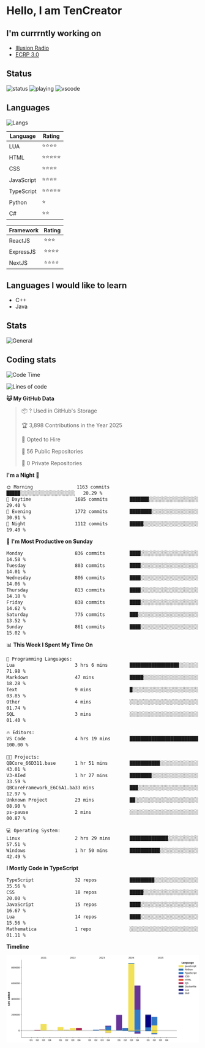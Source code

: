 # Hello, I am TenCreator

## I'm currrntly working on
- [Illusion Radio](https://illusionradio.co.uk/)
- [ECRP 3.0](http://github.com/Emerald-Coast-Roleplay/)

## Status
![status](https://api.statusbadges.me/badge/status/518334475038359555?simple=true&style=for-the-badge)
![playing](https://api.statusbadges.me/badge/playing/518334475038359555?style=for-the-badge)
![vscode](https://api.statusbadges.me/badge/vscode/518334475038359555?style=for-the-badge)

## Languages
![Langs](https://github-readme-stats.vercel.app/api/top-langs/?username=tencreator&layout=compact&theme=radical)


|Language|Rating|
|--------|------|
|LUA|⭐️⭐️⭐️⭐️|
|HTML|⭐️⭐️⭐️⭐️⭐️|
|CSS|⭐️⭐️⭐️⭐️|
|JavaScript|⭐️⭐️⭐️⭐️|
|TypeScript|⭐️⭐️⭐️⭐️⭐️|
|Python|⭐️|
|C#|⭐️⭐️ |

|Framework|Rating|
|--------|------|
|ReactJS|⭐️⭐️⭐|
|ExpressJS|⭐️⭐️⭐️⭐️|
|NextJS|⭐️⭐️⭐⭐️|

## Languages I would like to learn
- C++
- Java

## Stats
![General](https://github-readme-stats.vercel.app/api?username=tencreator&show_icons=true&theme=radical)

## Coding stats

<!--START_SECTION:waka-->
![Code Time](http://img.shields.io/badge/Code%20Time-629%20hrs%2027%20mins-blue)

![Lines of code](https://img.shields.io/badge/From%20Hello%20World%20I%27ve%20Written-2.3%20million%20lines%20of%20code-blue)

**🐱 My GitHub Data** 

> 📦 ? Used in GitHub's Storage 
 > 
> 🏆 3,898 Contributions in the Year 2025
 > 
> 💼 Opted to Hire
 > 
> 📜 56 Public Repositories 
 > 
> 🔑 0 Private Repositories 
 > 
**I'm a Night 🦉** 

```text
🌞 Morning                1163 commits        █████░░░░░░░░░░░░░░░░░░░░   20.29 % 
🌆 Daytime                1685 commits        ███████░░░░░░░░░░░░░░░░░░   29.40 % 
🌃 Evening                1772 commits        ████████░░░░░░░░░░░░░░░░░   30.91 % 
🌙 Night                  1112 commits        █████░░░░░░░░░░░░░░░░░░░░   19.40 % 
```
📅 **I'm Most Productive on Sunday** 

```text
Monday                   836 commits         ████░░░░░░░░░░░░░░░░░░░░░   14.58 % 
Tuesday                  803 commits         ████░░░░░░░░░░░░░░░░░░░░░   14.01 % 
Wednesday                806 commits         ████░░░░░░░░░░░░░░░░░░░░░   14.06 % 
Thursday                 813 commits         ████░░░░░░░░░░░░░░░░░░░░░   14.18 % 
Friday                   838 commits         ████░░░░░░░░░░░░░░░░░░░░░   14.62 % 
Saturday                 775 commits         ███░░░░░░░░░░░░░░░░░░░░░░   13.52 % 
Sunday                   861 commits         ████░░░░░░░░░░░░░░░░░░░░░   15.02 % 
```


📊 **This Week I Spent My Time On** 

```text
💬 Programming Languages: 
Lua                      3 hrs 6 mins        ██████████████████░░░░░░░   71.98 % 
Markdown                 47 mins             █████░░░░░░░░░░░░░░░░░░░░   18.28 % 
Text                     9 mins              █░░░░░░░░░░░░░░░░░░░░░░░░   03.85 % 
Other                    4 mins              ░░░░░░░░░░░░░░░░░░░░░░░░░   01.74 % 
SQL                      3 mins              ░░░░░░░░░░░░░░░░░░░░░░░░░   01.40 % 

🔥 Editors: 
VS Code                  4 hrs 19 mins       █████████████████████████   100.00 % 

🐱‍💻 Projects: 
QBCore_66D311.base       1 hr 51 mins        ███████████░░░░░░░░░░░░░░   43.01 % 
V3-AIed                  1 hr 27 mins        ████████░░░░░░░░░░░░░░░░░   33.59 % 
QBCoreFramework_E6C6A1.ba33 mins             ███░░░░░░░░░░░░░░░░░░░░░░   12.97 % 
Unknown Project          23 mins             ██░░░░░░░░░░░░░░░░░░░░░░░   08.90 % 
ps-pause                 2 mins              ░░░░░░░░░░░░░░░░░░░░░░░░░   00.87 % 

💻 Operating System: 
Linux                    2 hrs 29 mins       ██████████████░░░░░░░░░░░   57.51 % 
Windows                  1 hr 50 mins        ███████████░░░░░░░░░░░░░░   42.49 % 
```

**I Mostly Code in TypeScript** 

```text
TypeScript               32 repos            █████████░░░░░░░░░░░░░░░░   35.56 % 
CSS                      18 repos            █████░░░░░░░░░░░░░░░░░░░░   20.00 % 
JavaScript               15 repos            ████░░░░░░░░░░░░░░░░░░░░░   16.67 % 
Lua                      14 repos            ████░░░░░░░░░░░░░░░░░░░░░   15.56 % 
Mathematica              1 repo              ░░░░░░░░░░░░░░░░░░░░░░░░░   01.11 % 
```



**Timeline**

![Lines of Code chart](https://raw.githubusercontent.com/tencreator/tencreator/main/assets/bar_graph.png)


<!--END_SECTION:waka-->
